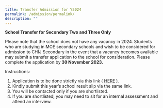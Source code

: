 ```yaml
---
title: Transfer Admission for Y2024
permalink: /admission/permalink/
description: ""
---
```

**School Transfer for Secondary Two and Three Only**

Please note that the school does not have any vacancy in 2024.
Students who are studying in MOE secondary schools and wish to be considered for admission to CHIJ
Secondary in the event that a vacancy becomes available may submit a transfer application to the school
for consideration. Please complete the application by **30 November 2023.**

Instructions:

1. Application is to be done strictly via this link ( [HERE](https://form.gov.sg/615d1001d1067600120dfcdb) ).
2. Kindly submit this year’s school result slip via the same link.
3. You will be contacted only if you are shortlisted.
4. If you are shortlisted, you may need to sit for an internal assessment and attend an interview.
